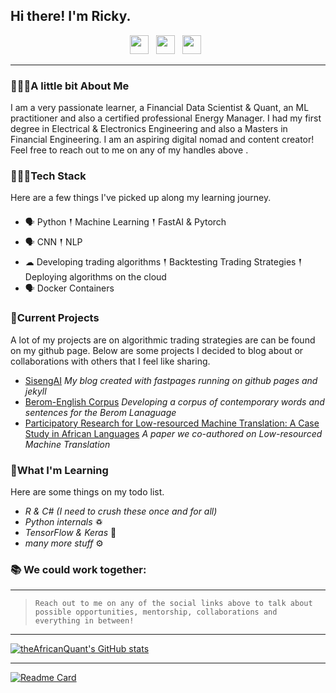 ## Hi there! I'm Ricky.

<p align='center'>
<a href="mailto:ricky.macharm@gmail.com"><img height="30" src="https://raw.githubusercontent.com/iansmathew/iansmathew/master/assets/icon_email.png"></a>&nbsp;&nbsp;
<a href="https://www.linkedin.com/in/theafricanquant/"><img height="30" src="https://raw.githubusercontent.com/iansmathew/iansmathew/master/assets/icon_linkedin.png"></a>&nbsp;&nbsp;
<a href="https://twitter.com/theAfricanQuant"><img height="30" src="https://raw.githubusercontent.com/iansmathew/iansmathew/master/assets/icon_twitter.png"></a>&nbsp;&nbsp;
</p>

---

### 🙋🏽‍♂️A little bit About Me

<p> I am a very passionate learner, a Financial Data Scientist & Quant, an ML practitioner and also a certified professional Energy Manager. I had my first degree in Electrical & Electronics Engineering and also a Masters in Financial Engineering. I am an aspiring digital nomad and content creator! Feel free to reach out to me on any of my handles above .
</p>

### 👨🏽‍💻Tech Stack

<p>
Here are a few things I've picked up along my learning journey.
</p>

- 🗣 Python 𒑰 Machine Learning 𒑰 FastAI & Pytorch
- 🗣 CNN 𒑰 NLP
- ☁ Developing trading algorithms 𒑰 Backtesting Trading Strategies 𒑰 Deploying algorithms on the cloud
- 🗣 Docker Containers

### 🚧Current Projects

<p>
A lot of my projects are on algorithmic trading strategies are can be found on my github page. Below are some projects I decided to blog about or collaborations with others that I feel like sharing.

- <a href="https://SisengAI.com">SisengAI</a> _My blog created with fastpages running on github pages and jekyll_
- <a href="https://docs.google.com/spreadsheets/d/1pNDy2Nol-j1bJacxQvrGgwZXwLmo_H5SyZR76jd8LUk/edit?usp=sharing">Berom-English Corpus</a> _Developing a corpus of contemporary words and sentences for the Berom Lanaguage_
- <a href="https://www.researchgate.net/publication/347235065_Participatory_Research_for_Low-resourced_Machine_Translation_A_Case_Study_in_African_Languages/citations?latestCitations=PB%3A355365230">Participatory Research for Low-resourced Machine Translation: A Case Study in African Languages</a> _A paper we co-authored on Low-resourced Machine Translation_
</p>

### 🌱What I'm Learning

Here are some things on my todo list.

- _R & C# (I need to crush these once and for all)_
- _Python internals_ ♽
- _TensorFlow & Keras_ 🤖
- _many more stuff_ ⚙️


### 📚 We could work together:



---

>`Reach out to me on any of the social links above to talk about possible opportunities, mentorship, collaborations and everything in between!`

---

[![theAfricanQuant's GitHub stats](https://github-readme-stats.vercel.app/api?username=theAfricanQuant&count_private=true&show_icons=true&theme=radical)](https://github.com/theAfricanQuant/github-readme-stats)

---

[![Readme Card](https://github-readme-stats.vercel.app/api/pin/?username=theAfricanQuant&repo=github-readme-stats)](https://github.com/theAfricanQuant/github-readme-stats)
